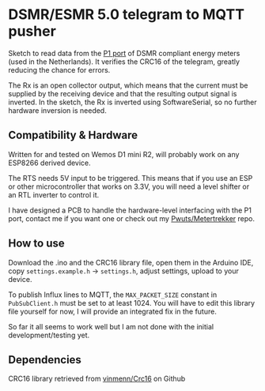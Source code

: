 DSMR/ESMR 5.0 telegram to MQTT pusher
=================================
Sketch to read data from the [P1 port](https://www.netbeheernederland.nl/_upload/Files/Slimme_meter_15_a727fce1f1.pdf) of DSMR compliant energy meters (used in the Netherlands).
It verifies the CRC16 of the telegram, greatly reducing the chance for errors.

The Rx is an open collector output, which means that the current must be supplied by the receiving device and that the resulting output signal is inverted.
In the sketch, the Rx is inverted using SoftwareSerial, so no further hardware inversion is needed.

## Compatibility & Hardware
Written for and tested on Wemos D1 mini R2, will probably work on any ESP8266 derived device.

The RTS needs 5V input to be triggered. This means that if you use an ESP or other microcontroller that works on 3.3V,
you will need a level shifter or an RTL inverter to control it.

I have designed a PCB to handle the hardware-level interfacing with the P1 port,
contact me if you want one or check out my [Pwuts/Metertrekker](https://gitlab.com/Pwuts/Metertrekker) repo.

## How to use
Download the .ino and the CRC16 library file, open them in the Arduino IDE,
copy `settings.example.h` -> `settings.h`, adjust settings, upload to your device.

To publish Influx lines to MQTT, the `MAX_PACKET_SIZE` constant in `PubSubClient.h` must be set to at least 1024.
You will have to edit this library file yourself for now, I will provide an integrated fix in the future.

So far it all seems to work well but I am not done with the initial development/testing yet.

## Dependencies
CRC16 library retrieved from [vinmenn/Crc16](https://github.com/vinmenn/Crc16) on Github
